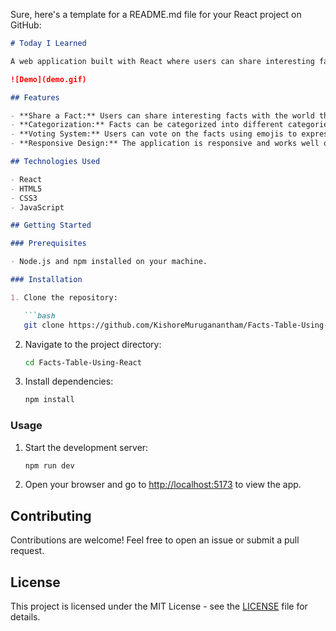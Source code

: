 Sure, here's a template for a README.md file for your React project on GitHub:

```markdown
# Today I Learned

A web application built with React where users can share interesting facts with the world.

![Demo](demo.gif)

## Features

- **Share a Fact:** Users can share interesting facts with the world through a simple form.
- **Categorization:** Facts can be categorized into different categories such as Technology, Science, History, Society, and Finance.
- **Voting System:** Users can vote on the facts using emojis to express their interest or reaction.
- **Responsive Design:** The application is responsive and works well on various devices and screen sizes.

## Technologies Used

- React
- HTML5
- CSS3
- JavaScript

## Getting Started

### Prerequisites

- Node.js and npm installed on your machine.

### Installation

1. Clone the repository:

   ```bash
   git clone https://github.com/KishoreMuruganantham/Facts-Table-Using-React.git
   ```

2. Navigate to the project directory:

   ```bash
   cd Facts-Table-Using-React
   ```

3. Install dependencies:

   ```bash
   npm install
   ```

### Usage

1. Start the development server:

   ```bash
   npm run dev
   ```

2. Open your browser and go to [http://localhost:5173](http://localhost:5173) to view the app.

## Contributing

Contributions are welcome! Feel free to open an issue or submit a pull request.

## License

This project is licensed under the MIT License - see the [LICENSE](LICENSE) file for details.
```

